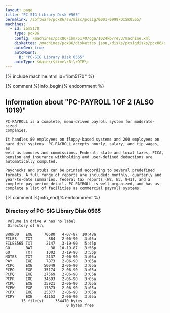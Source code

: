 ```yaml
---
layout: page
title: "PC-SIG Library Disk #565"
permalink: /software/pcx86/sw/misc/pcsig/0001-0999/DISK0565/
machines:
  - id: ibm5170
    type: pcx86
    config: /machines/pcx86/ibm/5170/cga/1024kb/rev3/machine.xml
    diskettes: /machines/pcx86/diskettes.json,/disks/pcsigdisks/pcx86/diskettes.json
    autoGen: true
    autoMount:
      B: "PC-SIG Library Disk 0565"
    autoType: $date\r$time\rB:\rDIR\r
---
```


{% include machine.html id="ibm5170" %}

{% comment %}info_begin{% endcomment %}

## Information about "PC-PAYROLL 1 OF 2 (ALSO 1019)"

    PC-PAYROLL is a complete, menu-driven payroll system for moderate-sized
    companies.
    
    It handles 80 employees on floppy-based systems and 200 employees on
    hard disk systems. PC-PAYROLL accepts hourly, salary, and tip wages, as
    well as bonuses and commissions. Federal, state and local taxes, FICA,
    pension and insurance withholding and user-defined deductions are
    automatically computed.
    
    Paychecks and stubs can be printed according to several predefined
    formats. A full range of reports are included: monthly, quarterly and
    year-to-date summaries, federal tax reports (W2, W3, 941), and a
    complete pay period detail. PC-PAYROLL is well organized, and has as
    complete a list of facilities as commercial payroll systems.
{% comment %}info_end{% endcomment %}


### Directory of PC-SIG Library Disk 0565

     Volume in drive A has no label
     Directory of A:\

    BRUN30   EXE     70680   4-07-87  10:48a
    FILES    TXT       884   2-06-90   3:05a
    FILES565 TXT      2147   3-19-90   5:45p
    GO       BAT        38  10-19-87   3:56p
    GO       TXT      1002   3-19-90   3:56p
    NOTES    TXT      2137   2-06-90   3:05a
    PAY      EXE      7873   2-06-90   3:05a
    PCPC     EXE     50049   2-06-90   3:05a
    PCPO     EXE     35174   2-06-90   3:05a
    PCPQ     EXE     27569   2-06-90   3:05a
    PCPR     EXE     34593   2-06-90   3:05a
    PCPU     EXE     35921   2-06-90   3:05a
    PCPW     EXE     17873   2-06-90   3:05a
    PCPX     EXE     25377   2-06-90   3:05a
    PCPY     EXE     43153   2-06-90   3:05a
           15 file(s)     354470 bytes
                               0 bytes free
